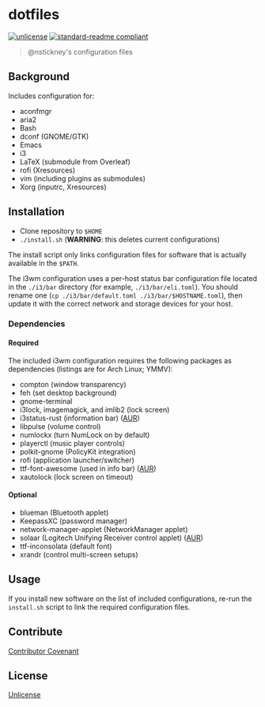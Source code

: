 # dotfiles

[![unlicense](https://img.shields.io/badge/un-license-green.svg?style=flat)](http://unlicense.org) [![standard-readme compliant](https://img.shields.io/badge/readme%20style-standard-brightgreen.svg)](https://github.com/RichardLitt/standard-readme)

> @nstickney's configuration files

## Background
Includes configuration for:
* aconfmgr
* aria2
* Bash
* dconf (GNOME/GTK)
* Emacs
* i3
* LaTeX (submodule from Overleaf)
* rofi (Xresources)
* vim (including plugins as submodules)
* Xorg (inputrc, Xresources)

## Installation
* Clone repository to `$HOME`
* `./install.sh` (**WARNING**: this deletes current configurations)

The install script only links configuration files for software that is actually available in the `$PATH`.

The i3wm configuration uses a per-host status bar configuration file located in the `./i3/bar` directory (for example, `./i3/bar/eli.toml`). You should rename one (`cp ./i3/bar/default.toml ./i3/bar/$HOSTNAME.toml`), then update it with the correct network and storage devices for your host.

### Dependencies

#### Required
The included i3wm configuration requires the following packages as dependencies (listings are for Arch Linux; YMMV):
* compton (window transparency)
* feh (set desktop background)
* gnome-terminal
* i3lock, imagemagick, and imlib2 (lock screen)
* i3status-rust (information bar) ([AUR](https://aur.archlinux.org/packages/i3status-rust/))
* libpulse (volume control)
* numlockx (turn NumLock on by default)
* playerctl (music player controls)
* polkit-gnome (PolicyKit integration)
* rofi (application launcher/switcher)
* ttf-font-awesome (used in info bar) ([AUR](https://aur.archlinux.org/packages/ttf-font-awesome/))
* xautolock (lock screen on timeout)

#### Optional
* blueman (Bluetooth applet)
* KeepassXC (password manager)
* network-manager-applet (NetworkManager applet)
* solaar (Logitech Unifying Receiver control applet) ([AUR](https://aur.archlinux.org/packages/solaar/))
* ttf-inconsolata (default font)
* xrandr (control multi-screen setups)

## Usage
If you install new software on the list of included configurations, re-run the `install.sh` script to link the required configuration files.

## Contribute
[Contributor Covenant](http://contributor-covenant.org/version/1/3/0/)

## License
[Unlicense](LICENSE)
